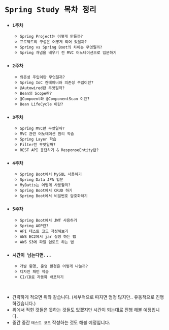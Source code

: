 # `Spring Study 목차 정리`

- ### `1주차`
    - `Spring Project는 어떻게 만들까?`
    - `프로젝트의 구성은 어떻게 되어 있을까?`
    - `Spring vs Spring Boot의 차이는 무엇일까?`
    - `Spring 개념을 배우기 전 MVC 어노테이션으로 입문하기`
    
- ### `2주차`
    - `의존성 주입이란 무엇일까?`
    - `Spring IoC 컨테이너와 의존성 주입이란?`
    - `@Autowired란 무엇일까?`
    - `Bean의 Scope란?`
    - `@Compoent와 @ComponentScan 이란?`
    - `Bean LifeCycle 이란?`
    
- ### `3주차`
    - `Spring MVC란 무엇일까?`
    - `MVC 관련 어노테이션 원리 학습`
    - `Spring Layer 학습`
    - `Filter란 무엇일까?`   
    - `REST API 응답하기 & ResponseEntity란?`
   
- ### `4주차`
    - `Spring Boot에서 MySQL 사용하기`
    - `Spring Data JPA 입문`
    - `MyBatis는 어떻게 사용할까?`
    - `Spring Boot에서 CRUD 하기`
    - `Spring Boot에서 비밀번호 암호화하기`
    
- ### `5주차`
    - `Spring Boot에서 JWT 사용하기`
    - `Spring AOP란?`
    - `API 테스트 코드 작성해보기`
    - `AWS EC2에서 jar 실행 하는 법`
    - `AWS S3에 파일 업로드 하는 법`

- ### `시간이 남는다면...`
    - `개발 환경, 운영 환경은 어떻게 나눌까?`
    - `디자인 패턴 학습`
    - `CI/CD로 자동화 배포하기`

<br>

- 간략하게 적으면 위와 같습니다. (세부적으로 따지면 엄청 많지만.. 유동적으로 진행하겠습니다.)
- 위에서 적힌 것들은 못하는 것들도 있겠지만 시간이 되는대로 진행 해볼 예정입니다.
- 중간 중간 `테스트 코드` 작성하는 것도 해볼 예정입니다. 
